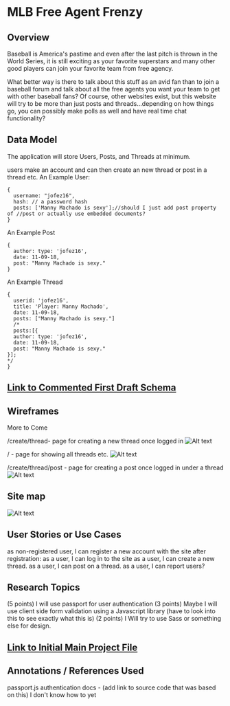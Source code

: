 # MLB Free Agent Frenzy
## Overview

Baseball is America's pastime and even after the last pitch is thrown in the World Series, it is still exciting as your favorite superstars and many other good players can join your favorite team from free agency.  

What better way is there to talk about this stuff as an avid fan than to join a baseball forum and talk about all the free agents you want your team to get with other baseball fans?  Of course, other websites exist, but this website will try to be more than just posts and threads...depending on how things go, you can possibly make polls as well and have real time chat functionality?    

## Data Model


The application will store Users, Posts, and Threads at minimum.

users make an account and can then create an new thread or post in a thread etc.
An Example User:
```
{
  username: "jofez16",
  hash: // a password hash
  posts: ['Manny Machado is sexy'];//should I just add post property of //post or actually use embedded documents?
}
```

An Example Post
```
{
  author: type: 'jofez16',
  date: 11-09-18,
  post: "Manny Machado is sexy."
}
```

An Example Thread
```
{
  userid: 'jofez16',
  title: 'Player: Manny Machado',
  date: 11-09-18,
  posts: ["Manny Machado is sexy."] 
  /*
  posts:[{
  author: type: 'jofez16',
  date: 11-09-18,
  post: "Manny Machado is sexy."
}];
*/
}
```

## [Link to Commented First Draft Schema](https://github.com/nyu-csci-ua-0480-001-003-fall-2018/StanimalTheMan-final-project/blob/master/db.js)


## Wireframes
More to Come

/create/thread- page for creating a new thread once logged in
![Alt text](/documentation/createthread.jpeg?raw=true "Optional Title")

/ - page for showing all threads etc.
![Alt text](/documentation/home.jpeg?raw=true "Optional Title")

/create/thread/post - page for creating a post once logged in under a thread
![Alt text](/documentation/createthreadpost.jpeg?raw=true "Optional Title")

## Site map
![Alt text](/documentation/sitemap.jpg?raw=true "Optional Title")

## User Stories or Use Cases
as non-registered user, I can register a new account with the site
after registration:
as a user, I can log in to the site
as a user, I can create a new thread.
as a user, I can post on a thread.
as a user, I can report users?


## Research Topics
(5 points) I will use passport for user authentication
(3 points) Maybe I will use client side form validation using a Javascript library (have to look into this to see exactly what this is)
(2 points) I Will try to use Sass or something else for design.

## [Link to Initial Main Project File](https://github.com/nyu-csci-ua-0480-001-003-fall-2018/StanimalTheMan-final-project/blob/master/app.js)

## Annotations / References Used
passport.js authentication docs - (add link to source code that was based on this) I don't know how to yet
